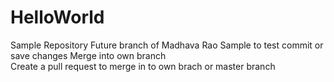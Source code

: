 # HelloWorld
Sample Repository
Future branch of Madhava Rao
 Sample to test commit or save changes
 Merge into own branch  
 Create a pull request to merge in to own brach  or master branch
 
